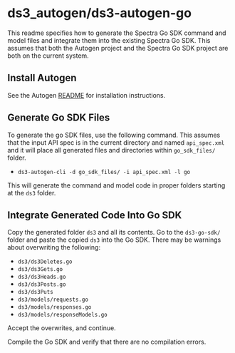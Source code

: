 # ds3_autogen/ds3-autogen-go

This readme specifies how to generate the Spectra Go SDK command and model files and integrate them
into the existing Spectra Go SDK. This assumes that both the Autogen project and the Spectra Go SDK
project are both on the current system.

## Install Autogen

See the Autogen [README](../README.md) for installation instructions.

## Generate Go SDK Files

To generate the go SDK files, use the following command. This assumes that the input API spec is in
the current directory and named `api_spec.xml` and it will place all generated files and directories
within `go_sdk_files/` folder.

* `ds3-autogen-cli -d go_sdk_files/ -i api_spec.xml -l go`

This will generate the command and model code in proper folders starting at the `ds3` folder.

## Integrate Generated Code Into Go SDK

Copy the generated folder `ds3` and all its contents. Go to the `ds3-go-sdk/` folder and
paste the copied `ds3` into the Go SDK. There may be warnings about overwriting the following: 

* `ds3/ds3Deletes.go`
* `ds3/ds3Gets.go`
* `ds3/ds3Heads.go` 
* `ds3/ds3Posts.go` 
* `ds3/ds3Puts`
* `ds3/models/requests.go`
* `ds3/models/responses.go`
* `ds3/models/responseModels.go`

Accept the overwrites, and continue. 

Compile the Go SDK and verify that there are no compilation errors.
